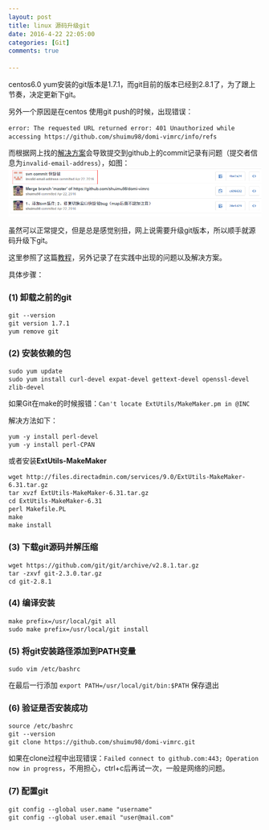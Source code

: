 ```yaml
---
layout: post
title: linux 源码升级git
date: 2016-4-22 22:05:00
categories: [Git]
comments: true

---
```



centos6.0 yum安装的git版本是1.7.1，而git目前的版本已经到2.8.1了，为了跟上节奏，决定更新下git。

另外一个原因是在centos 使用git push的时候，出现错误：

`error: The requested URL returned error: 401 Unauthorized while accessing https://github.com/shuimu98/domi-vimrc/info/refs`

而根据网上找的[解决方案](http://houzhiqingjava.blog.163.com/blog/static/167399507201472343324562/)会导致提交到github上的commit记录有问题（提交者信息为`invalid-email-address`），如图：
![图1](/images/posts/gitpush.png) 

<!-- more -->


虽然可以正常提交，但是总是感觉别扭，网上说需要升级git版本，所以顺手就源码升级下git。


这里参照了这篇[教程](http://www.centoscn.com/image-text/install/2015/0225/4735.html)，另外记录了在实践中出现的问题以及解决方案。

具体步骤：

### (1) 卸载之前的git
	
	git --version
	git version 1.7.1
	yum remove git

### (2) 安装依赖的包

	sudo yum update
	sudo yum install curl-devel expat-devel gettext-devel openssl-devel zlib-devel 

如果Git在make的时候报错：`Can't locate ExtUtils/MakeMaker.pm in @INC`

解决方法如下：

```shell
yum -y install perl-devel
yum -y install perl-CPAN
```

或者安装**ExtUtils-MakeMaker**

```shell
wget http://files.directadmin.com/services/9.0/ExtUtils-MakeMaker-6.31.tar.gz
tar xvzf ExtUtils-MakeMaker-6.31.tar.gz
cd ExtUtils-MakeMaker-6.31
perl Makefile.PL
make
make install
```

### (3) 下载git源码并解压缩

	wget https://github.com/git/git/archive/v2.8.1.tar.gz
	tar -zxvf git-2.3.0.tar.gz
	cd git-2.8.1
	 
### (4) 编译安装

	make prefix=/usr/local/git all
	sudo make prefix=/usr/local/git install
 
### (5) 将git安装路径添加到PATH变量

	sudo vim /etc/bashrc
在最后一行添加 `export PATH=/usr/local/git/bin:$PATH` 保存退出
 
### (6) 验证是否安装成功

	source /etc/bashrc
	git --version
	git clone https://github.com/shuimu98/domi-vimrc.git

如果在clone过程中出现错误：`Failed connect to github.com:443; Operation now in progress`，不用担心，ctrl+c后再试一次，一般是网络的问题。
 
### (7) 配置git

	git config --global user.name "username"
	git config --global user.email "user@mail.com"
